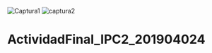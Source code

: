 ![Captura1](https://user-images.githubusercontent.com/78156429/117488049-25f0f380-af29-11eb-9f6c-ce0f9eca4019.png)
![captura2](https://user-images.githubusercontent.com/78156429/117488055-27222080-af29-11eb-9b3e-e5d444a8ee16.png)
# ActividadFinal_IPC2_201904024

